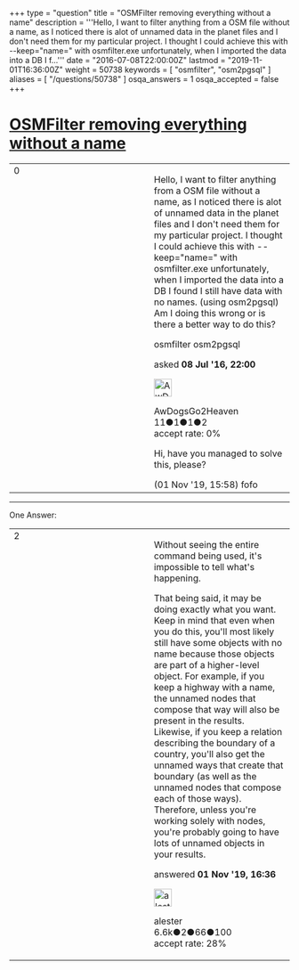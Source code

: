 +++
type = "question"
title = "OSMFilter removing everything without a name"
description = '''Hello, I want to filter anything from a OSM file without a name, as I noticed there is alot of unnamed data in the planet files and I don&#x27;t need them for my particular project. I thought I could achieve this with --keep=&quot;name=&quot; with osmfilter.exe unfortunately, when I imported the data into a DB I f...'''
date = "2016-07-08T22:00:00Z"
lastmod = "2019-11-01T16:36:00Z"
weight = 50738
keywords = [ "osmfilter", "osm2pgsql" ]
aliases = [ "/questions/50738" ]
osqa_answers = 1
osqa_accepted = false
+++

<div class="headNormal">

# [OSMFilter removing everything without a name](/questions/50738/osmfilter-removing-everything-without-a-name)

</div>

<div id="main-body">

<div id="askform">

<table id="question-table" style="width:100%;">
<colgroup>
<col style="width: 50%" />
<col style="width: 50%" />
</colgroup>
<tbody>
<tr>
<td style="width: 30px; vertical-align: top"><div class="vote-buttons">
<span id="post-50738-upvote" class="ajax-command post-vote up" rel="nofollow" title="I like this post (click again to cancel)"> </span>
<div id="post-50738-score" class="post-score" title="current number of votes">
0
</div>
<span id="post-50738-downvote" class="ajax-command post-vote down" rel="nofollow" title="I dont like this post (click again to cancel)"> </span> <span id="favorite-mark" class="ajax-command favorite-mark" rel="nofollow" title="mark/unmark this question as favorite (click again to cancel)"> </span>
<div id="favorite-count" class="favorite-count">
&#10;</div>
</div></td>
<td><div id="item-right">
<div class="question-body">
<p>Hello, I want to filter anything from a OSM file without a name, as I noticed there is alot of unnamed data in the planet files and I don't need them for my particular project. I thought I could achieve this with --keep="name=" with osmfilter.exe unfortunately, when I imported the data into a DB I found I still have data with no names. (using osm2pgsql) Am I doing this wrong or is there a better way to do this?</p>
</div>
<div id="question-tags" class="tags-container tags">
<span class="post-tag tag-link-osmfilter" rel="tag" title="see questions tagged &#39;osmfilter&#39;">osmfilter</span> <span class="post-tag tag-link-osm2pgsql" rel="tag" title="see questions tagged &#39;osm2pgsql&#39;">osm2pgsql</span>
</div>
<div id="question-controls" class="post-controls">
&#10;</div>
<div class="post-update-info-container">
<div class="post-update-info post-update-info-user">
<p>asked <strong>08 Jul '16, 22:00</strong></p>
<img src="https://secure.gravatar.com/avatar/417fcaa49419f2ef008ab5ab60bd3981?s=32&amp;d=identicon&amp;r=g" class="gravatar" width="32" height="32" alt="AwDogsGo2Heaven&#39;s gravatar image" />
<p><span>AwDogsGo2Heaven</span><br />
<span class="score" title="11 reputation points">11</span><span title="1 badges"><span class="badge1">●</span><span class="badgecount">1</span></span><span title="1 badges"><span class="silver">●</span><span class="badgecount">1</span></span><span title="2 badges"><span class="bronze">●</span><span class="badgecount">2</span></span><br />
<span class="accept_rate" title="Rate of the user&#39;s accepted answers">accept rate:</span> <span title="AwDogsGo2Heaven has no accepted answers">0%</span></p>
</div>
</div>
<div id="comments-container-50738" class="comments-container">
<span id="71412"></span>
<div id="comment-71412" class="comment">
<div id="post-71412-score" class="comment-score">
&#10;</div>
<div class="comment-text">
<p>Hi, have you managed to solve this, please?</p>
</div>
<div id="comment-71412-info" class="comment-info">
<span class="comment-age">(01 Nov '19, 15:58)</span> <span class="comment-user userinfo">fofo</span>
</div>
</div>
</div>
<div id="comment-tools-50738" class="comment-tools">
&#10;</div>
<div class="clear">
&#10;</div>
<div id="comment-50738-form-container" class="comment-form-container">
&#10;</div>
<div class="clear">
&#10;</div>
</div></td>
</tr>
</tbody>
</table>

------------------------------------------------------------------------

<div class="tabBar">

<span id="sort-top"></span>

<div class="headQuestions">

One Answer:

</div>

</div>

<span id="71414"></span>

<div id="answer-container-71414" class="answer">

<table style="width:100%;">
<colgroup>
<col style="width: 50%" />
<col style="width: 50%" />
</colgroup>
<tbody>
<tr>
<td style="width: 30px; vertical-align: top"><div class="vote-buttons">
<span id="post-71414-upvote" class="ajax-command post-vote up" rel="nofollow" title="I like this post (click again to cancel)"> </span>
<div id="post-71414-score" class="post-score" title="current number of votes">
2
</div>
<span id="post-71414-downvote" class="ajax-command post-vote down" rel="nofollow" title="I dont like this post (click again to cancel)"> </span>
</div></td>
<td><div class="item-right">
<div class="answer-body">
<p>Without seeing the entire command being used, it's impossible to tell what's happening.</p>
<p>That being said, it may be doing exactly what you want. Keep in mind that even when you do this, you'll most likely still have some objects with no name because those objects are part of a higher-level object. For example, if you keep a highway with a name, the unnamed nodes that compose that way will also be present in the results. Likewise, if you keep a relation describing the boundary of a country, you'll also get the unnamed ways that create that boundary (as well as the unnamed nodes that compose each of those ways). Therefore, unless you're working solely with nodes, you're probably going to have lots of unnamed objects in your results.</p>
</div>
<div class="answer-controls post-controls">
&#10;</div>
<div class="post-update-info-container">
<div class="post-update-info post-update-info-user">
<p>answered <strong>01 Nov '19, 16:36</strong></p>
<img src="https://secure.gravatar.com/avatar/087bb38ba920baadf1df9dfc473208ec?s=32&amp;d=identicon&amp;r=g" class="gravatar" width="32" height="32" alt="alester&#39;s gravatar image" />
<p><span>alester</span><br />
<span class="score" title="6631 reputation points"><span>6.6k</span></span><span title="2 badges"><span class="badge1">●</span><span class="badgecount">2</span></span><span title="66 badges"><span class="silver">●</span><span class="badgecount">66</span></span><span title="100 badges"><span class="bronze">●</span><span class="badgecount">100</span></span><br />
<span class="accept_rate" title="Rate of the user&#39;s accepted answers">accept rate:</span> <span title="alester has 37 accepted answers">28%</span></p>
</div>
</div>
<div id="comments-container-71414" class="comments-container">
&#10;</div>
<div id="comment-tools-71414" class="comment-tools">
&#10;</div>
<div class="clear">
&#10;</div>
<div id="comment-71414-form-container" class="comment-form-container">
&#10;</div>
<div class="clear">
&#10;</div>
</div></td>
</tr>
</tbody>
</table>

</div>

<div class="paginator-container-left">

</div>

</div>

</div>

